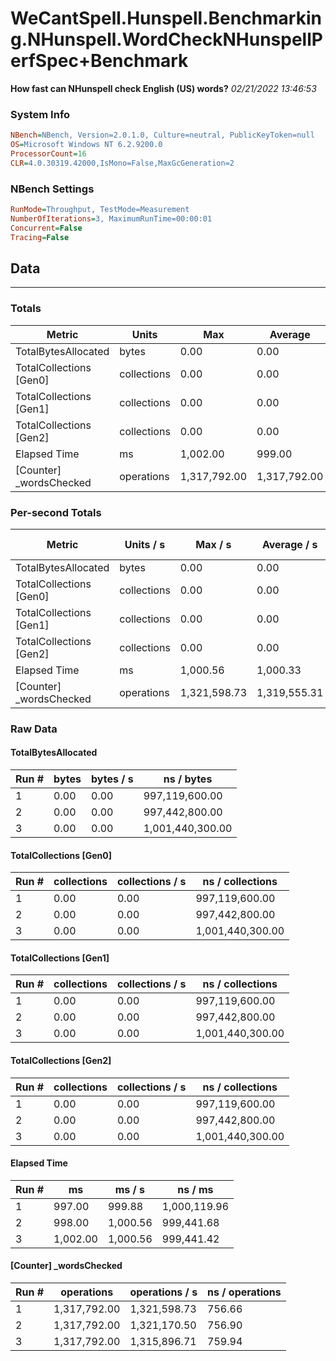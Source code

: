 ﻿# WeCantSpell.Hunspell.Benchmarking.NHunspell.WordCheckNHunspellPerfSpec+Benchmark
__How fast can NHunspell check English (US) words?__
_02/21/2022 13:46:53_
### System Info
```ini
NBench=NBench, Version=2.0.1.0, Culture=neutral, PublicKeyToken=null
OS=Microsoft Windows NT 6.2.9200.0
ProcessorCount=16
CLR=4.0.30319.42000,IsMono=False,MaxGcGeneration=2
```

### NBench Settings
```ini
RunMode=Throughput, TestMode=Measurement
NumberOfIterations=3, MaximumRunTime=00:00:01
Concurrent=False
Tracing=False
```

## Data
-------------------

### Totals
|          Metric |           Units |             Max |         Average |             Min |          StdDev |
|---------------- |---------------- |---------------- |---------------- |---------------- |---------------- |
|TotalBytesAllocated |           bytes |            0.00 |            0.00 |            0.00 |            0.00 |
|TotalCollections [Gen0] |     collections |            0.00 |            0.00 |            0.00 |            0.00 |
|TotalCollections [Gen1] |     collections |            0.00 |            0.00 |            0.00 |            0.00 |
|TotalCollections [Gen2] |     collections |            0.00 |            0.00 |            0.00 |            0.00 |
|    Elapsed Time |              ms |        1,002.00 |          999.00 |          997.00 |            2.65 |
|[Counter] _wordsChecked |      operations |    1,317,792.00 |    1,317,792.00 |    1,317,792.00 |            0.00 |

### Per-second Totals
|          Metric |       Units / s |         Max / s |     Average / s |         Min / s |      StdDev / s |
|---------------- |---------------- |---------------- |---------------- |---------------- |---------------- |
|TotalBytesAllocated |           bytes |            0.00 |            0.00 |            0.00 |            0.00 |
|TotalCollections [Gen0] |     collections |            0.00 |            0.00 |            0.00 |            0.00 |
|TotalCollections [Gen1] |     collections |            0.00 |            0.00 |            0.00 |            0.00 |
|TotalCollections [Gen2] |     collections |            0.00 |            0.00 |            0.00 |            0.00 |
|    Elapsed Time |              ms |        1,000.56 |        1,000.33 |          999.88 |            0.39 |
|[Counter] _wordsChecked |      operations |    1,321,598.73 |    1,319,555.31 |    1,315,896.71 |        3,175.67 |

### Raw Data
#### TotalBytesAllocated
|           Run # |           bytes |       bytes / s |      ns / bytes |
|---------------- |---------------- |---------------- |---------------- |
|               1 |            0.00 |            0.00 |  997,119,600.00 |
|               2 |            0.00 |            0.00 |  997,442,800.00 |
|               3 |            0.00 |            0.00 |1,001,440,300.00 |

#### TotalCollections [Gen0]
|           Run # |     collections | collections / s |ns / collections |
|---------------- |---------------- |---------------- |---------------- |
|               1 |            0.00 |            0.00 |  997,119,600.00 |
|               2 |            0.00 |            0.00 |  997,442,800.00 |
|               3 |            0.00 |            0.00 |1,001,440,300.00 |

#### TotalCollections [Gen1]
|           Run # |     collections | collections / s |ns / collections |
|---------------- |---------------- |---------------- |---------------- |
|               1 |            0.00 |            0.00 |  997,119,600.00 |
|               2 |            0.00 |            0.00 |  997,442,800.00 |
|               3 |            0.00 |            0.00 |1,001,440,300.00 |

#### TotalCollections [Gen2]
|           Run # |     collections | collections / s |ns / collections |
|---------------- |---------------- |---------------- |---------------- |
|               1 |            0.00 |            0.00 |  997,119,600.00 |
|               2 |            0.00 |            0.00 |  997,442,800.00 |
|               3 |            0.00 |            0.00 |1,001,440,300.00 |

#### Elapsed Time
|           Run # |              ms |          ms / s |         ns / ms |
|---------------- |---------------- |---------------- |---------------- |
|               1 |          997.00 |          999.88 |    1,000,119.96 |
|               2 |          998.00 |        1,000.56 |      999,441.68 |
|               3 |        1,002.00 |        1,000.56 |      999,441.42 |

#### [Counter] _wordsChecked
|           Run # |      operations |  operations / s | ns / operations |
|---------------- |---------------- |---------------- |---------------- |
|               1 |    1,317,792.00 |    1,321,598.73 |          756.66 |
|               2 |    1,317,792.00 |    1,321,170.50 |          756.90 |
|               3 |    1,317,792.00 |    1,315,896.71 |          759.94 |


